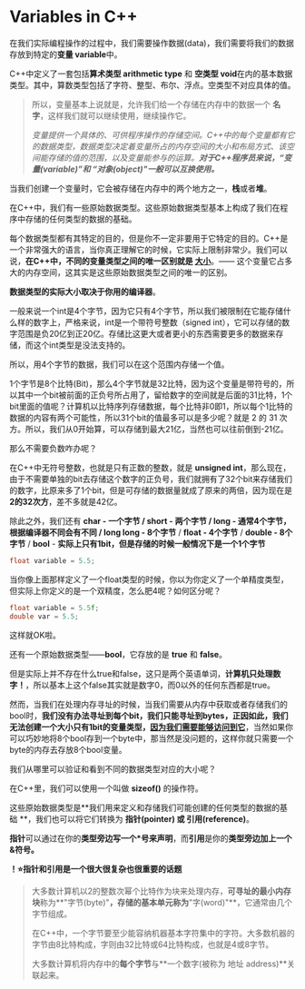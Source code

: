 # Variables in C++

在我们实际编程操作的过程中，我们需要操作数据(data)，我们需要将我们的数据存放到特定的**变量 variable**中。 

C++中定义了一套包括**算术类型 arithmetic type** 和 **空类型 void**在内的基本数据类型。其中，算数类型包括了字符、整型、布尔、浮点。空类型不对应具体的值。

> 所以，变量基本上说就是，允许我们给一个存储在内存中的数据一个 **名字**，这样我们就可以继续使用，继续操作它。
>
> *变量提供一个具体的、可供程序操作的存储空间。C++中的每个变量都有它的数据类型，数据类型决定着变量所占的内存空间的大小和布局方式、该空间能存储的值的范围，以及变量能参与的运算。**对于C++程序员来说，“变量(variable)”和 “对象(object)"一般可以互换使用。***
>
> [^摘抄]: C++ Primer

当我们创建一个变量时，它会被存储在内存中的两个地方之一，**栈**或者**堆**。

在C++中，我们有一些原始数据类型。这些原始数据类型基本上构成了我们在程序中存储的任何类型的数据的基础。

每个数据类型都有其特定的目的，但是你不一定非要用于它特定的目的。C++是一个非常强大的语言，当你真正理解它的时候，它实际上限制非常少。我们可以说，**在C++中，不同的变量类型之间的唯一区别就是 <u>大小</u>**。—— 这个变量它占多大的内存空间，这其实是这些原始数据类型之间的唯一的区别。

**数据类型的实际大小取决于你用的编译器**。

一般来说一个int是4个字节，因为它只有4个字节，所以我们被限制在它能存储什么样的数字上，严格来说，int是一个带符号整数（signed int），它可以存储的数字范围是负20亿到正20亿。存储比这更大或者更小的东西需要更多的数据来存储，而这个int类型是没法支持的。

所以，用4个字节的数据，我们可以在这个范围内存储一个值。

1个字节是8个比特(Bit)，那么4个字节就是32比特，因为这个变量是带符号的，所以其中一个bit被前面的正负号所占用了，留给数字的空间就是后面的31比特，1个bit里面的值呢？计算机以比特序列存储数据，每个比特非0即1，所以每个1比特的数据的内容有两个可能性，所以31个bit的值最多可以是多少呢？就是 2 的 31 次方。所以，我们从0开始算，可以存储到最大21亿，当然也可以往前倒到-21亿。

那么不需要负数咋办呢？

在C++中无符号整数，也就是只有正数的整数，就是 **unsigned int**，那么现在，由于不需要单独的bit去存储这个数字的正负号，我们就拥有了32个bit来存储我们的数字，比原来多了1个bit，但是可存储的数据量就成了原来的两倍，因为现在是 **2的32次方**，差不多就是42亿。

除此之外，我们还有 **char - 一个字节 / short - 两个字节 / long - 通常4个字节，根据编译器不同会有不同 / long long - 8个字节** / **float - 4个字节** / **double - 8个字节** / **bool** - **实际上只有1bit，但是存储的时候一般情况下是一个1个字节**

```cpp
float variable = 5.5;
```

当你像上面那样定义了一个float类型的时候，你以为你定义了一个单精度类型，但实际上你定义的是一个双精度，怎么肥4呢？如何区分呢？

```cpp
float variable = 5.5f;
double var = 5.5;
```

这样就OK啦。

还有一个原始数据类型——**bool**，它存放的是 **true** 和 **false**。

但是实际上并不存在什么true和false，这只是两个英语单词，**计算机只处理数字！**，所以基本上这个false其实就是数字0，而0以外的任何东西都是true。

然而，当我们在处理内存寻址的时候，当我们需要从内存中获取或者存储我们的bool时，**我们没有办法寻址到每个bit，我们只能寻址到bytes，正因如此，我们无法创建一个大小只有1bit的变量类型，<u>因为我们需要能够访问到它</u>**，当然如果你可以巧妙地将8个bool存到一个byte中，那当然是没问题的，这样你就只需要一个byte的内存去存放8个bool变量。

我们从哪里可以验证和看到不同的数据类型对应的大小呢？

在C++里，我们可以使用一个叫做 **sizeof()** 的操作符。

这些原始数据类型是**我们用来定义和存储我们可能创建的任何类型的数据的基础 **，我们也可以将它们转换为 **指针(pointer) 或 引用(reference)**。

**指针**可以通过在你的**类型旁边写一个*号来声明**，而**引用**是你的**类型旁边加上一个&符号。**

**！⭐指针和引用是一个很大很复杂也很重要的话题**

> 大多数计算机以2的整数次幂个比特作为块来处理内存，**可寻址的最小内存块**称为**"字节(byte)"**，**存储的基本单元**称为**"字(word)"**，它通常由几个字节组成。
>
> 在C++中，一个字节要至少能容纳机器基本字符集中的字符。大多数机器的字节由8比特构成，字则由32比特或64比特构成，也就是4或8字节。
>
> 大多数计算机将内存中的**每个字节**与**一个数字(被称为 地址 address)**关联起来。

